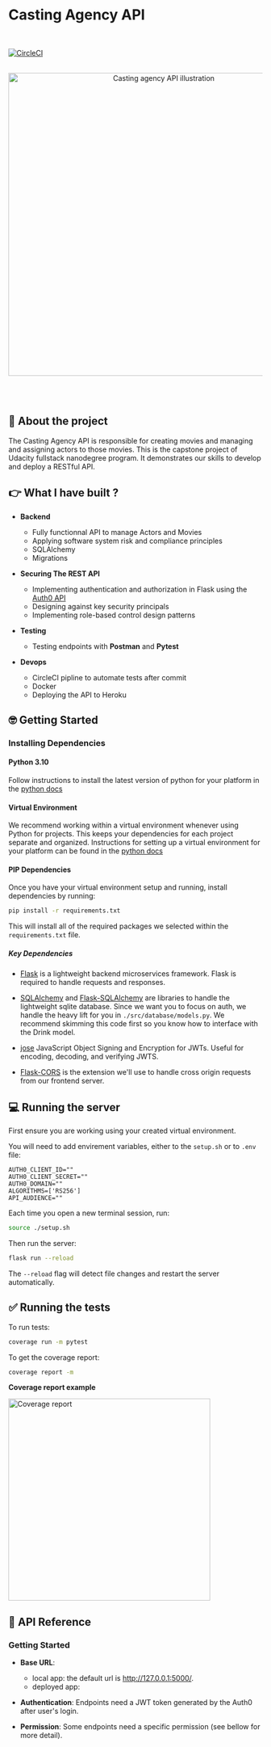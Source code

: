 # Casting Agency API
</br>

[![CircleCI](https://dl.circleci.com/status-badge/img/gh/SaiedZ/FSND-Casting-Agency-API/tree/master.svg?style=svg)](https://dl.circleci.com/status-badge/redirect/gh/SaiedZ/FSND-Casting-Agency-API/tree/master)
</br>
</br>

<p align="center">
  <img src="https://user-images.githubusercontent.com/90851774/207030729-d479ea20-2388-4549-a6c8-4369ab3399b9.jpg"
       alt="Casting agency API illustration"
       width="600"/>
</p>
</br>
</br>

## 🔎 About the project

The Casting Agency API  is responsible for creating movies and managing and assigning actors to those movies.
This is the capstone project of Udacity fullstack nanodegree program. It demonstrates our skills to develop and deploy a RESTful API.

## 👉 What I have built ?

- **Backend**
  - Fully functionnal API to manage Actors and Movies
  - Applying software system risk and compliance principles
  - SQLAlchemy
  - Migrations

- **Securing The REST API**
  - Implementing authentication and authorization in Flask using the [Auth0 API](https://auth0.com/)
  - Designing against key security principals
  - Implementing role-based control design patterns

- **Testing**
  - Testing endpoints with **Postman** and **Pytest**

- **Devops**
  - CircleCI pipline to automate tests after commit
  - Docker
  - Deploying the API to Heroku


## 🤓 Getting Started

### Installing Dependencies

#### Python 3.10

Follow instructions to install the latest version of python for your platform in the [python docs](https://docs.python.org/3/using/unix.html#getting-and-installing-the-latest-version-of-python)

#### Virtual Environment

We recommend working within a virtual environment whenever using Python for projects. This keeps your dependencies for each project separate and organized. Instructions for setting up a virtual environment for your platform can be found in the [python docs](https://packaging.python.org/guides/installing-using-pip-and-virtual-environments/)

#### PIP Dependencies

Once you have your virtual environment setup and running, install dependencies by running:

```bash
pip install -r requirements.txt
```

This will install all of the required packages we selected within the `requirements.txt` file.

##### Key Dependencies

- [Flask](http://flask.pocoo.org/) is a lightweight backend microservices framework. Flask is required to handle requests and responses.

- [SQLAlchemy](https://www.sqlalchemy.org/) and [Flask-SQLAlchemy](https://flask-sqlalchemy.palletsprojects.com/en/2.x/) are libraries to handle the lightweight sqlite database. Since we want you to focus on auth, we handle the heavy lift for you in `./src/database/models.py`. We recommend skimming this code first so you know how to interface with the Drink model.

- [jose](https://python-jose.readthedocs.io/en/latest/) JavaScript Object Signing and Encryption for JWTs. Useful for encoding, decoding, and verifying JWTS.

- [Flask-CORS](https://flask-cors.readthedocs.io/en/latest/#) is the extension we'll use to handle cross origin requests from our frontend server.

## 💻 Running the server

First ensure you are working using your created virtual environment.

You will need to add envirement variables, either to the ` setup.sh ` or to ` .env ` file:

```
AUTH0_CLIENT_ID=""
AUTH0_CLIENT_SECRET=""
AUTH0_DOMAIN=""
ALGORITHMS=['RS256']
API_AUDIENCE=""
```

Each time you open a new terminal session, run:

```bash
source ./setup.sh
```

Then run the server:

```bash
flask run --reload
```

The `--reload` flag will detect file changes and restart the server automatically.


## ✅ Running the tests

To run tests:

```bash
coverage run -m pytest
```

To get the coverage report:

```bash
coverage report -m
```

**Coverage report example**

<img src="https://user-images.githubusercontent.com/90851774/207088816-4e13cf11-7769-4024-9633-34ef1f94a0e1.png"
     alt="Coverage report"
     width="400"/>

## 📖 API Reference

### Getting Started

- **Base URL**:
  - local app: the default url is http://127.0.0.1:5000/.
  - deployed app:

- **Authentication**: Endpoints need a JWT token generated by the Auth0 after user's login.
- **Permission**: Some endpoints need a specific permission (see bellow for more detail).
